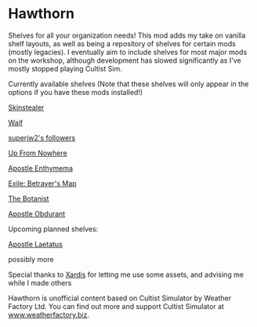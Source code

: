 # Hawthorn
Shelves for all your organization needs! This mod adds my take on vanilla shelf layouts, as well as being a repository of shelves for certain mods (mostly legacies). I eventually aim to include shelves for most major mods on the workshop, although development has slowed significantly as I've mostly stopped playing Cultist Sim.


Currently available shelves (Note that these shelves will only appear in the options if you have these mods installed!)

[Skinstealer](https://steamcommunity.com/sharedfiles/filedetails/?id=2792602803)

[Waif](https://steamcommunity.com/sharedfiles/filedetails/?id=2994256903)

[superjw2's followers](https://steamcommunity.com/workshop/filedetails/?id=2220870091)

[Up From Nowhere](https://steamcommunity.com/sharedfiles/filedetails/?id=2220876149)

[Apostle Enthymema](https://steamcommunity.com/sharedfiles/filedetails/?id=2995921343)

[Exile: Betrayer's Map](https://steamcommunity.com/sharedfiles/filedetails/?id=2258368192)

[The Botanist](https://steamcommunity.com/sharedfiles/filedetails/?id=2982381815)

[Apostle Obdurant](https://steamcommunity.com/sharedfiles/filedetails/?id=2944178812)


Upcoming planned shelves:

[Apostle Laetatus](https://steamcommunity.com/sharedfiles/filedetails/?id=2359529246)

possibly more

Special thanks to [Xardis](https://steamcommunity.com/profiles/76561198187315102) for letting me use some assets, and advising me while I made others

Hawthorn is unofficial content based on Cultist Simulator by Weather Factory Ltd. You can find out more and support Cultist Simulator at www.weatherfactory.biz.
